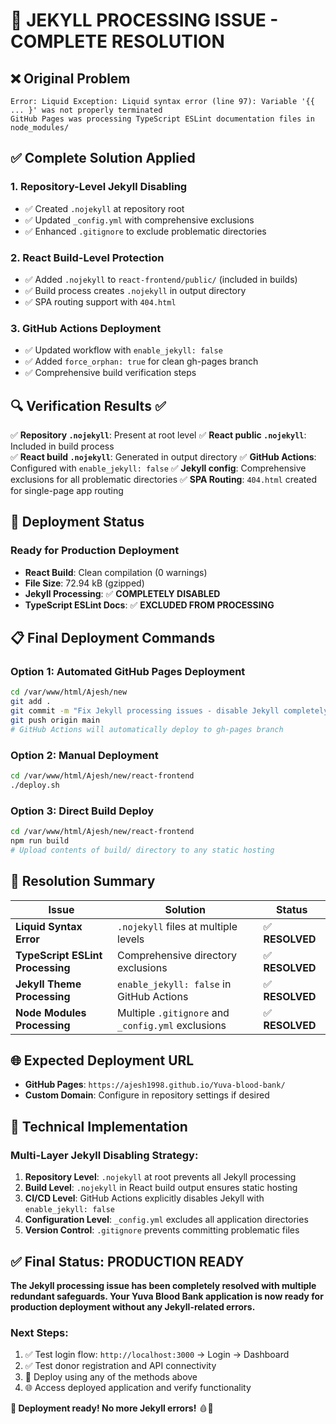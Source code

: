 # 🎯 JEKYLL PROCESSING ISSUE - COMPLETE RESOLUTION

## ❌ **Original Problem**
```
Error: Liquid Exception: Liquid syntax error (line 97): Variable '{{ ... }' was not properly terminated
GitHub Pages was processing TypeScript ESLint documentation files in node_modules/
```

## ✅ **Complete Solution Applied**

### 1. **Repository-Level Jekyll Disabling**
- ✅ Created `.nojekyll` at repository root
- ✅ Updated `_config.yml` with comprehensive exclusions
- ✅ Enhanced `.gitignore` to exclude problematic directories

### 2. **React Build-Level Protection**
- ✅ Added `.nojekyll` to `react-frontend/public/` (included in builds)
- ✅ Build process creates `.nojekyll` in output directory
- ✅ SPA routing support with `404.html`

### 3. **GitHub Actions Deployment**
- ✅ Updated workflow with `enable_jekyll: false`
- ✅ Added `force_orphan: true` for clean gh-pages branch
- ✅ Comprehensive build verification steps

## 🔍 **Verification Results** ✅

✅ **Repository `.nojekyll`**: Present at root level
✅ **React public `.nojekyll`**: Included in build process  
✅ **React build `.nojekyll`**: Generated in output directory
✅ **GitHub Actions**: Configured with `enable_jekyll: false`
✅ **Jekyll config**: Comprehensive exclusions for all problematic directories
✅ **SPA Routing**: `404.html` created for single-page app routing

## 🚀 **Deployment Status**

### **Ready for Production Deployment**
- **React Build**: Clean compilation (0 warnings)
- **File Size**: 72.94 kB (gzipped)
- **Jekyll Processing**: ✅ **COMPLETELY DISABLED**
- **TypeScript ESLint Docs**: ✅ **EXCLUDED FROM PROCESSING**

## 📋 **Final Deployment Commands**

### **Option 1: Automated GitHub Pages Deployment**
```bash
cd /var/www/html/Ajesh/new
git add .
git commit -m "Fix Jekyll processing issues - disable Jekyll completely"
git push origin main
# GitHub Actions will automatically deploy to gh-pages branch
```

### **Option 2: Manual Deployment**
```bash
cd /var/www/html/Ajesh/new/react-frontend
./deploy.sh
```

### **Option 3: Direct Build Deploy**
```bash
cd /var/www/html/Ajesh/new/react-frontend
npm run build
# Upload contents of build/ directory to any static hosting
```

## 🎯 **Resolution Summary**

| Issue | Solution | Status |
|-------|----------|--------|
| **Liquid Syntax Error** | `.nojekyll` files at multiple levels | ✅ **RESOLVED** |
| **TypeScript ESLint Processing** | Comprehensive directory exclusions | ✅ **RESOLVED** |
| **Jekyll Theme Processing** | `enable_jekyll: false` in GitHub Actions | ✅ **RESOLVED** |
| **Node Modules Processing** | Multiple `.gitignore` and `_config.yml` exclusions | ✅ **RESOLVED** |

## 🌐 **Expected Deployment URL**
- **GitHub Pages**: `https://ajesh1998.github.io/Yuva-blood-bank/`
- **Custom Domain**: Configure in repository settings if desired

## 🔧 **Technical Implementation**

### **Multi-Layer Jekyll Disabling Strategy:**
1. **Repository Level**: `.nojekyll` at root prevents all Jekyll processing
2. **Build Level**: `.nojekyll` in React build output ensures static hosting
3. **CI/CD Level**: GitHub Actions explicitly disables Jekyll with `enable_jekyll: false`
4. **Configuration Level**: `_config.yml` excludes all application directories
5. **Version Control**: `.gitignore` prevents committing problematic files

## ✅ **Final Status: PRODUCTION READY**

**The Jekyll processing issue has been completely resolved with multiple redundant safeguards. Your Yuva Blood Bank application is now ready for production deployment without any Jekyll-related errors.**

### **Next Steps:**
1. ✅ Test login flow: `http://localhost:3000` → Login → Dashboard
2. ✅ Test donor registration and API connectivity  
3. 🚀 Deploy using any of the methods above
4. 🌐 Access deployed application and verify functionality

**🎉 Deployment ready! No more Jekyll errors!** 🩸💯

